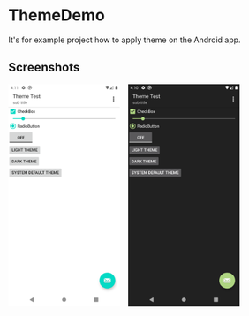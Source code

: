 # ThemeDemo
It's for example project how to apply theme on the Android app.

## Screenshots
<p>
<img src="https://github.com/mcsong/ThemeDemo/blob/master/screenshots/light.png" width="40%" height="40%" />
  &nbsp&nbsp
<img src="https://github.com/mcsong/ThemeDemo/blob/master/screenshots/dark.png" width="40%" height="40%" />
</p>
